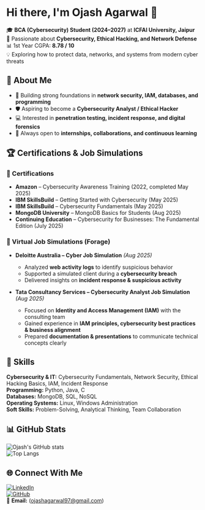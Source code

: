 # Hi there, I'm Ojash Agarwal 👋  

🎓 **BCA (Cybersecurity) Student (2024–2027)** at **ICFAI University, Jaipur**  
🔐 Passionate about **Cybersecurity, Ethical Hacking, and Network Defense**  
📊 1st Year CGPA: **8.78 / 10**  
💡 Exploring how to protect data, networks, and systems from modern cyber threats  


## 🚀 About Me  
- 📖 Building strong foundations in **network security, IAM, databases, and programming**  
- 🛡️ Aspiring to become a **Cybersecurity Analyst / Ethical Hacker**  
- 💻 Interested in **penetration testing, incident response, and digital forensics**  
- 🤝 Always open to **internships, collaborations, and continuous learning**  


## 🏆 Certifications & Job Simulations  

### 📜 Certifications  
- **Amazon** – Cybersecurity Awareness Training (2022, completed May 2025)  
- **IBM SkillsBuild** – Getting Started with Cybersecurity (May 2025)  
- **IBM SkillsBuild** – Cybersecurity Fundamentals (May 2025)  
- **MongoDB University** – MongoDB Basics for Students (Aug 2025)  
- **Continuing Education** – Cybersecurity for Businesses: The Fundamental Edition (July 2025)  

### 💼 Virtual Job Simulations (Forage)  
- **Deloitte Australia – Cyber Job Simulation** *(Aug 2025)*  
  - Analyzed **web activity logs** to identify suspicious behavior  
  - Supported a simulated client during a **cybersecurity breach**  
  - Delivered insights on **incident response & suspicious activity**  

- **Tata Consultancy Services – Cybersecurity Analyst Job Simulation** *(Aug 2025)*  
  - Focused on **Identity and Access Management (IAM)** with the consulting team  
  - Gained experience in **IAM principles, cybersecurity best practices & business alignment**  
  - Prepared **documentation & presentations** to communicate technical concepts clearly  


## 🧰 Skills  
**Cybersecurity & IT:** Cybersecurity Fundamentals, Network Security, Ethical Hacking Basics, IAM, Incident Response  
**Programming:** Python, Java, C  
**Databases:** MongoDB, SQL, NoSQL  
**Operating Systems:** Linux, Windows Administration  
**Soft Skills:** Problem-Solving, Analytical Thinking, Team Collaboration  


## 📊 GitHub Stats  
![Ojash's GitHub stats](https://github-readme-stats.vercel.app/api?username=OjashAgarwal&show_icons=true&theme=tokyonight)  
![Top Langs](https://github-readme-stats.vercel.app/api/top-langs/?username=OjashAgarwal&layout=compact&theme=tokyonight)  


## 🌐 Connect With Me  
[![LinkedIn](https://img.shields.io/badge/LinkedIn-0077B5?style=for-the-badge&logo=linkedin&logoColor=white)]([https://www.linkedin.com/in/ojash-agarwal-b5aa95329/])  
[![GitHub](https://img.shields.io/badge/GitHub-100000?style=for-the-badge&logo=github&logoColor=white)](https://github.com/OjashAgarwal)  
📧 **Email:** (ojashagarwal97@gmail.com)  
